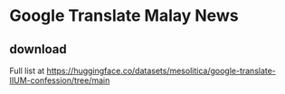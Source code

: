# Google Translate Malay News

## download

Full list at https://huggingface.co/datasets/mesolitica/google-translate-IIUM-confession/tree/main